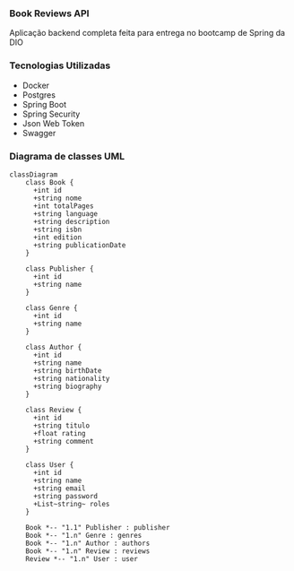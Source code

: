 ### Book Reviews API
Aplicação backend completa feita para entrega no bootcamp de Spring da DIO

### Tecnologias Utilizadas
- Docker
- Postgres
- Spring Boot
- Spring Security
- Json Web Token
- Swagger

### Diagrama de classes UML
```mermaid
classDiagram
    class Book {
      +int id
      +string nome
      +int totalPages
      +string language
      +string description
      +string isbn
      +int edition
      +string publicationDate
    }
    
    class Publisher {
      +int id
      +string name
    }
    
    class Genre {
      +int id
      +string name
    }
    
    class Author {
      +int id
      +string name
      +string birthDate
      +string nationality
      +string biography
    }
    
    class Review {
      +int id
      +string titulo
      +float rating
      +string comment
    }
    
    class User {
      +int id
      +string name
      +string email
      +string password
      +List~string~ roles
    }
    
    Book *-- "1.1" Publisher : publisher
    Book *-- "1.n" Genre : genres
    Book *-- "1.n" Author : authors
    Book *-- "1.n" Review : reviews
    Review *-- "1.n" User : user
```
